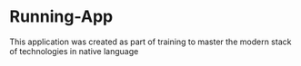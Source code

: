 # Running-App
This application was created as part of training to master the modern stack of technologies in native language
